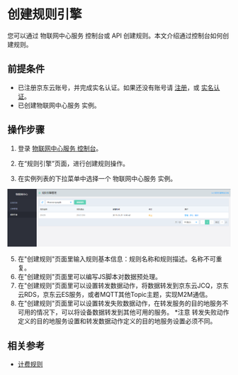 # 创建规则引擎

您可以通过 物联网中心服务 控制台或 API 创建规则。本文介绍通过控制台如何创建规则。


## 前提条件
- 已注册京东云账号，并完成实名认证。如果还没有账号请 [注册](https://accounts.jdcloud.com/p/regPage?source=jdcloud%26ReturnUrl=%2f%2fuc.jdcloud.com%2fpassport%2fcomplete%3freturnUrl%3dhttp%3A%2F%2Fuc.jdcloud.com%2Fredirect%2FloginRouter%3FreturnUrl%3Dhttps%253A%252F%252Fwww.jdcloud.com%252Fhelp%252Fdetail%252F734%252FisCatalog%252F1)，或 [实名认证](https://uc.jdcloud.com/account/certify)。
- 已创建物联网中心服务 实例。


## 操作步骤
1. 登录 [物联网中心服务 控制台](https://iot-console.jdcloud.com/iothub)。
2. 在“规则引擎”页面，进行创建规则操作。

	
	
3. 在实例列表的下拉菜单中选择一个 物联网中心服务 实例。

![实例列表](../../../../../image/IoT/IoT-Hub/iothub-006.png)


5. 在"创建规则"页面里输入规则基本信息：规则名称和规则描述。名称不可重复。
6. 在"创建规则"页面里可以编写JS脚本对数据预处理。
7. 在"创建规则"页面里可以设置转发数据动作，将数据转发到京东云JCQ，京东云RDS，京东云ES服务，或者MQTT其他Topic主题，实现M2M通信。
8. 在"创建规则"页面里可以设置转发失败数据动作，在转发服务的目的地服务不可用的情况下，可以将设备数据转发到其他可用的服务。
		*注意
		转发失败动作定义的目的地服务设置和转发数据动作定义的目的地服务设置必须不同。

    
	

## 相关参考
- [计费规则](../../Pricing/Billing-Rules.md)

